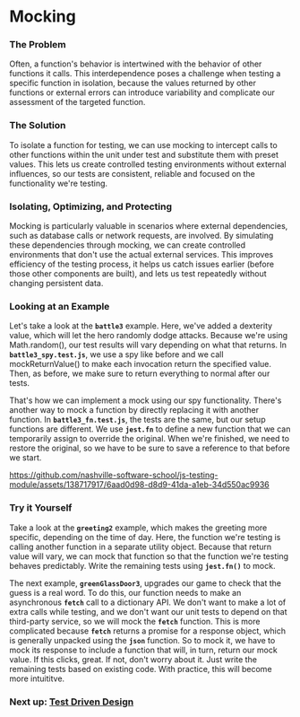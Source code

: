 # Mocking

### The Problem

Often, a function's behavior is intertwined with the behavior of other functions it calls. This interdependence poses a challenge when testing a specific function in isolation, because the values returned by other functions or external errors can introduce variability and complicate our assessment of the targeted function. 

### The Solution

To isolate a function for testing, we can use mocking to intercept calls to other functions within the unit under test and substitute them with preset values. This lets us create controlled testing environments without external influences, so our tests are consistent, reliable and focused on the functionality we're testing.

### Isolating, Optimizing, and Protecting

Mocking is particularly valuable in scenarios where external dependencies, such as database calls or network requests, are involved. By simulating these dependencies through mocking, we can create controlled environments that don't use the actual external services. This improves efficiency of the testing process, it helps us catch issues earlier (before those other components are built), and lets us test repeatedly without changing persistent data. 

### Looking at an Example

Let's take a look at the **<code>battle3</code>** example. Here, we've added a dexterity value, which will let the hero randomly dodge attacks. Because we're using Math.random(), our test results will vary depending on what that returns. In **<code>battle3_spy.test.js</code>**, we use a spy like before and we call mockReturnValue() to make each invocation return the specified value. Then, as before, we make sure to return everything to normal after our tests.

That's how we can implement a mock using our spy functionality. There's another way to mock a function by directly replacing it with another function. In **<code>battle3_fn.test.js</code>**, the tests are the same, but our setup functions are different. We use **<code>jest.fn</code>** to define a new function that we can temporarily assign to override the original. When we're finished, we need to restore the original, so we have to be sure to save a reference to that before we start.

https://github.com/nashville-software-school/js-testing-module/assets/138717917/6aad0d98-d8d9-41da-a1eb-34d550ac9936

### Try it Yourself

Take a look at the **<code>greeting2</code>** example, which makes the greeting more specific, depending on the time of day. Here, the function we're testing is calling another function in a separate utility object. Because that return value will vary, we can mock that function so that the function we're testing behaves predictably. Write the remaining tests using **<code>jest.fn()</code>** to mock.

The next example, **<code>greenGlassDoor3</code>**, upgrades our game to check that the guess is a real word. To do this, our function needs to make an asynchronous **<code>fetch</code>** call to a dictionary API. We don't want to make a lot of extra calls while testing, and we don't want our unit tests to depend on that third-party service, so we will mock the **<code>fetch</code>** function. This is more complicated because **<code>fetch</code>** returns a promise for a response object, which is generally unpacked using the **<code>json</code>** function. So to mock it, we have to mock its response to include a function that will, in turn, return our mock value. If this clicks, great. If not, don't worry about it. Just write the remaining tests based on existing code. With practice, this will become more intuititve.

### Next up: [Test Driven Design](TDD.md)
